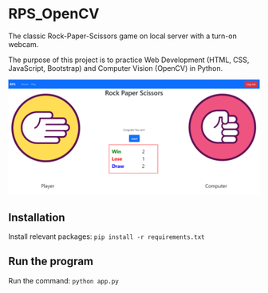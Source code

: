 # RPS_OpenCV
The classic Rock-Paper-Scissors game on local server with a turn-on webcam.

The purpose of this project is to practice Web Development (HTML, CSS, JavaScript, Bootstrap) and Computer Vision (OpenCV) in Python.

![Screenshot](./static/play_page_screenshot.png)

## Installation
Install relevant packages:
`pip install -r requirements.txt`

## Run the program
Run the command:
`python app.py`